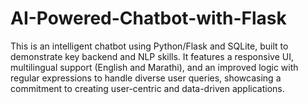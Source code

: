 # AI-Powered-Chatbot-with-Flask
This is an intelligent chatbot using Python/Flask and SQLite, built to demonstrate key backend and NLP skills. It features a responsive UI, multilingual support (English and Marathi), and an improved logic with regular expressions to handle diverse user queries, showcasing a commitment to creating user-centric and data-driven applications.
